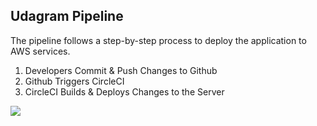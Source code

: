 ## Udagram Pipeline

The pipeline follows a step-by-step process to deploy the application to AWS services.

1. Developers Commit & Push Changes to Github
2. Github Triggers CircleCI
3. CircleCI Builds & Deploys Changes to the Server

![](https://i.imgur.com/wlfpc23.png)
